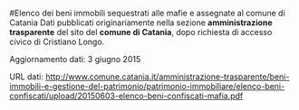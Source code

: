 #Elenco dei beni immobili sequestrati alle mafie e assegnate al comune di Catania
Dati pubblicati originariamente nella sezione **amministrazione trasparente** del sito del **comune di Catania**, dopo richiesta di accesso civico di Cristiano Longo.

Aggiornamento dati: 3 giugno 2015

URL dati: http://www.comune.catania.it/amministrazione-trasparente/beni-immobili-e-gestione-del-patrimonio/patrimonio-immobiliare/elenco-beni-confiscati/upload/20150603-elenco-beni-confiscati-mafia.pdf
